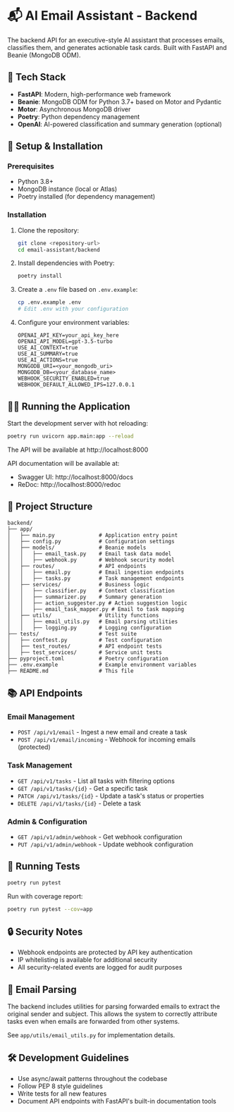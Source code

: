 # 📬 AI Email Assistant - Backend

The backend API for an executive-style AI assistant that processes emails, classifies them, and generates actionable task cards. Built with FastAPI and Beanie (MongoDB ODM).

## 🚀 Tech Stack

- **FastAPI**: Modern, high-performance web framework
- **Beanie**: MongoDB ODM for Python 3.7+ based on Motor and Pydantic
- **Motor**: Asynchronous MongoDB driver
- **Poetry**: Python dependency management
- **OpenAI**: AI-powered classification and summary generation (optional)

## 🧪 Setup & Installation

### Prerequisites

- Python 3.8+
- MongoDB instance (local or Atlas)
- Poetry installed (for dependency management)

### Installation

1. Clone the repository:
   ```bash
   git clone <repository-url>
   cd email-assistant/backend
   ```

2. Install dependencies with Poetry:
   ```bash
   poetry install
   ```

3. Create a `.env` file based on `.env.example`:
   ```bash
   cp .env.example .env
   # Edit .env with your configuration
   ```

4. Configure your environment variables:
   ```
   OPENAI_API_KEY=your_api_key_here
   OPENAI_API_MODEL=gpt-3.5-turbo
   USE_AI_CONTEXT=true
   USE_AI_SUMMARY=true
   USE_AI_ACTIONS=true
   MONGODB_URI=<your_mongodb_uri>
   MONGODB_DB=<your_database_name>
   WEBHOOK_SECURITY_ENABLED=true
   WEBHOOK_DEFAULT_ALLOWED_IPS=127.0.0.1
   ```

## 🏃‍♂️ Running the Application

Start the development server with hot reloading:

```bash
poetry run uvicorn app.main:app --reload
```

The API will be available at http://localhost:8000

API documentation will be available at:
- Swagger UI: http://localhost:8000/docs
- ReDoc: http://localhost:8000/redoc

## 📁 Project Structure

```
backend/
├── app/
│   ├── main.py              # Application entry point
│   ├── config.py            # Configuration settings
│   ├── models/              # Beanie models
│   │   ├── email_task.py    # Email task data model
│   │   ├── webhook.py       # Webhook security model
│   ├── routes/              # API endpoints
│   │   ├── email.py         # Email ingestion endpoints
│   │   ├── tasks.py         # Task management endpoints
│   ├── services/            # Business logic
│   │   ├── classifier.py    # Context classification
│   │   ├── summarizer.py    # Summary generation
│   │   ├── action_suggester.py # Action suggestion logic
│   │   ├── email_task_mapper.py # Email to task mapping
│   ├── utils/               # Utility functions
│   │   ├── email_utils.py   # Email parsing utilities
│   │   ├── logging.py       # Logging configuration
├── tests/                   # Test suite
│   ├── conftest.py          # Test configuration
│   ├── test_routes/         # API endpoint tests
│   ├── test_services/       # Service unit tests
├── pyproject.toml           # Poetry configuration
├── .env.example             # Example environment variables
├── README.md                # This file
```

## 📚 API Endpoints

### Email Management

- `POST /api/v1/email` - Ingest a new email and create a task
- `POST /api/v1/email/incoming` - Webhook for incoming emails (protected)

### Task Management

- `GET /api/v1/tasks` - List all tasks with filtering options
- `GET /api/v1/tasks/{id}` - Get a specific task
- `PATCH /api/v1/tasks/{id}` - Update a task's status or properties
- `DELETE /api/v1/tasks/{id}` - Delete a task

### Admin & Configuration

- `GET /api/v1/admin/webhook` - Get webhook configuration
- `PUT /api/v1/admin/webhook` - Update webhook configuration

## 🧪 Running Tests

```bash
poetry run pytest
```

Run with coverage report:

```bash
poetry run pytest --cov=app
```

## 🔒 Security Notes

- Webhook endpoints are protected by API key authentication
- IP whitelisting is available for additional security
- All security-related events are logged for audit purposes

## 📨 Email Parsing

The backend includes utilities for parsing forwarded emails to extract the original sender and subject. This allows the system to correctly attribute tasks even when emails are forwarded from other systems.

See `app/utils/email_utils.py` for implementation details.

## 🛠️ Development Guidelines

- Use async/await patterns throughout the codebase
- Follow PEP 8 style guidelines
- Write tests for all new features
- Document API endpoints with FastAPI's built-in documentation tools